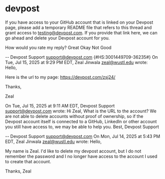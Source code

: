 # devpost

If you have access to your GitHub account that is linked on your Devpost page, please add a temporary README file that refers to this thread and grant access to testing@devpost.com. If you provide that link here, we can go ahead and delete your Devpost account for you.



How would you rate my reply?
Great    Okay    Not Good

--
Devpost Support
support@devpost.com
{#HS:3001449709-36235#} 
On Tue, Jul 15, 2025 at 9:29 PM EDT, Zeal Jinwala <zeal@wustl.edu> wrote:
Hello,

Here is the url to my page: https://devpost.com/zsj24/

Thanks,

Zeal

On Tue, Jul 15, 2025 at 9:11 AM EDT, Devpost Support <support@devpost.com> wrote:
Hi Zeal,
What is the URL to the account? We are not able to delete accounts without proof of ownership, so if the Devpost account itself is connected to a GitHub, LinkedIn or other account you still have access to, we may be able to help you.
Best,
Devpost Support


--
Devpost Support
support@devpost.com
On Mon, Jul 14, 2025 at 5:43 PM EDT, Zeal Jinwala <zeal@wustl.edu> wrote:
Hello,

My name is Zeal. I'd like to delete my devpost account, but I do not remember the password and I no longer have access to the account I used to create that account.

Thanks,
Zeal
